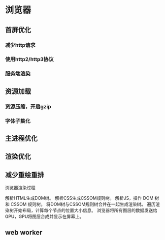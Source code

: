 # 浏览器

## 首屏优化

### 减少http请求

### 使用http2/http3协议

### 服务端渲染

## 资源加载

### 资源压缩，开启gzip

### 字体子集化

## 主进程优化

## 渲染优化

## 减少重绘重排

浏览器渲染过程

解析HTML生成DOM树。
解析CSS生成CSSOM规则树。
解析JS，操作 DOM 树和 CSSOM 规则树。
将DOM树与CSSOM规则树合并在一起生成渲染树。
遍历渲染树开始布局，计算每个节点的位置大小信息。
浏览器将所有图层的数据发送给GPU，GPU将图层合成并显示在屏幕上。

## web worker
